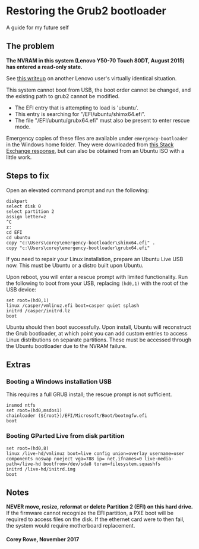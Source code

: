 # Restoring the Grub2 bootloader
A guide for my future self


## The problem
<b>The NVRAM in this system (Lenovo Y50-70 Touch 80DT, August 2015) has entered a read-only state.</b>

See [this writeup](https://www.dedoimedo.com/computers/lenovo-g50-read-only-nvram.html) on another Lenovo user's virtually identical situation.

This system cannot boot from USB, the boot order cannot be changed, and the existing path to grub2 cannot be modified.

- The EFI entry that is attempting to load is 'ubuntu'.
- This entry is searching for "/EFI/ubuntu/shimx64.efi".
- The file "/EFI/ubuntu/grubx64.efi" must also be present to enter rescue mode.

Emergency copies of these files are available under `emergency-bootloader` in the Windows home folder.
They were downloaded from [this Stack Exchange response](https://askubuntu.com/a/597381), but can also be obtained from an Ubuntu ISO with a little work.

## Steps to fix
Open an elevated command prompt and run the following:
```
diskpart
select disk 0
select partition 2
assign letter=z
^C
z:
cd EFI
cd ubuntu
copy "c:\Users\corey\emergency-bootloader\shimx64.efi" .
copy "c:\Users\corey\emergency-bootloader\grubx64.efi"
```

If you need to repair your Linux installation, prepare an Ubuntu Live USB now. This must be Ubuntu or a distro built upon Ubuntu.

Upon reboot, you will enter a rescue prompt with limited functionality. Run the following to boot from your USB, replacing `(hd0,1)` with the root of the USB device: 

```
set root=(hd0,1)
linux /casper/vmlinuz.efi boot=casper quiet splash
initrd /casper/initrd.lz
boot
```

Ubuntu should then boot successfully. Upon install, Ubuntu will reconstruct the Grub bootloader, at which point you can add custom entries to access Linux distributions on separate partitions. These must be accessed through the Ubuntu bootloader due to the NVRAM failure.

## Extras
### Booting a Windows installation USB
This requires a full GRUB install; the rescue prompt is not sufficient.

```
insmod ntfs
set root=(hd0,msdos1)
chainloader (${root})/EFI/Microsoft/Boot/bootmgfw.efi
boot
```

### Booting GParted Live from disk partition
```
set root=(hd0,8)
linux /live-hd/vmlinuz boot=live config union=overlay username=user components noswap noeject vga=788 ip= net.ifnames=0 live-media-path=/live-hd bootfrom=/dev/sda8 toram=filesystem.squashfs
initrd /live-hd/initrd.img
boot
```

## Notes
<b>NEVER move, resize, reformat or delete Partition 2 (EFI) on this hard drive.</b>
If the firmware cannot recognize the EFI partition, a PXE boot will be required to access files on the disk. If the ethernet card were to then fail, the system would require motherboard replacement.

#### Corey Rowe, November 2017
